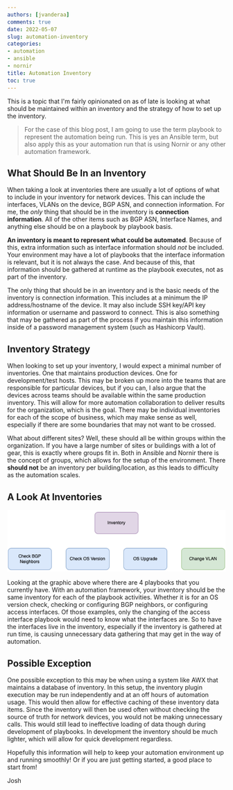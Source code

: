 ```yaml
---
authors: [jvanderaa]
comments: true
date: 2022-05-07
slug: automation-inventory
categories:
- automation
- ansible
- nornir
title: Automation Inventory
toc: true
---
```

This is a topic that I'm fairly opinionated on as of late is looking at what should be maintained within an inventory and the strategy of how to set up the inventory. 

> For the case of this blog post, I am going to use the term playbook to represent the automation being run. This is yes an Ansible term, but also apply this as your automation run that is using Nornir or any other automation framework.

<!-- more -->

## What Should Be In an Inventory

When taking a look at inventories there are usually a lot of options of what to include in your inventory for network devices. This can include the interfaces, VLANs on the device, BGP ASN, and connection information. For me, the _only_ thing that should be in the inventory is **connection information**. All of the other items such as BGP ASN, Interface Names, and anything else should be on a playbook by playbook basis. 

**An inventory is meant to represent what could be automated**. Because of this, extra information such as interface information should _not_ be included. Your environment may have a lot of playbooks that the interface information is relevant, but it is not always the case. And because of this, that information should be gathered at runtime as the playbook executes, not as part of the inventory.

The only thing that should be in an inventory and is the basic needs of the inventory is connection information. This includes at a minimum the IP address/hostname of the device. It may also include SSH key/API key information or username and password to connect. This is also something that may be gathered as part of the process if you maintain this information inside of a password management system (such as Hashicorp Vault).

## Inventory Strategy

When looking to set up your inventory, I would expect a minimal number of inventories. One that maintains production devices. One for development/test hosts. This may be broken up more into the teams that are responsible for particular devices, but if you can, I also argue that the devices across teams should be available within the same production inventory. This will allow for more automation collaboration to deliver results for the organization, which is the goal. There may be individual inventories for each of the scope of business, which may make sense as well, especially if there are some boundaries that may not want to be crossed.

What about different sites? Well, these should all be within groups within the organization. If you have a large number of sites or buildings with a lot of gear, this is exactly where groups fit in. Both in Ansible and Nornir there is the concept of groups, which allows for the setup of the environment. There **should not** be an inventory per building/location, as this leads to difficulty as the automation scales.

## A Look At Inventories

![Inventory Actions](/images//2022/inventory_actions.png)

Looking at the graphic above where there are 4 playbooks that you currently have. With an automation framework, your inventory should be the same inventory for each of the playbook activities. Whether it is for an OS version check, checking or configuring BGP neighbors, or configuring access interfaces. Of those examples, only the changing of the access interface playbook would need to know what the interfaces are. So to have the interfaces live in the inventory, especially if the inventory is gathered at run time, is causing unnecessary data gathering that may get in the way of automation.

## Possible Exception

One possible exception to this may be when using a system like AWX that maintains a database of inventory. In this setup, the inventory plugin execution may be run independently and at an off hours of automation usage. This would then allow for effective caching of these inventory data items. Since the inventory will then be used often without checking the source of truth for network devices, you would not be making unnecessary calls. This would still lead to ineffective loading of data though during development of playbooks. In development the inventory should be much lighter, which will allow for quick development regardless.

Hopefully this information will help to keep your automation environment up and running smoothly! Or if you are just getting started, a good place to start from!

Josh
